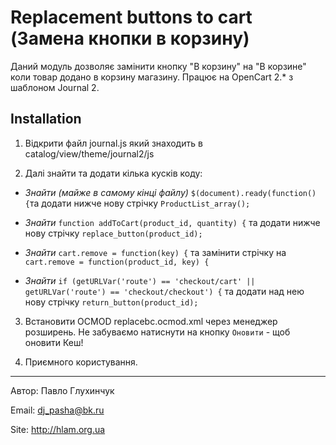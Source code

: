 Replacement buttons to cart (Замена кнопки в корзину)
=============

Даний модуль дозволяє замінити кнопку "В корзину" на "В корзине" коли товар додано в корзину магазину. Працює на OpenCart 2.* з шаблоном Journal 2.


Installation
-----------
1. Відкрити файл journal.js який знаходить в catalog/view/theme/journal2/js

2. Далі знайти та додати кілька кусків коду:

- *Знайти (майже в самому кінці файлу)*
`$(document).ready(function(){`та додати нижче нову стрічку `ProductList_array();`

- *Знайти* `function addToCart(product_id, quantity) {` та додати нижче нову стрічку `replace_button(product_id);`

- *Знайти* `cart.remove = function(key) {` та замінити стрічку на `cart.remove = function(product_id, key) {`

- *Знайти* `if (getURLVar('route') == 'checkout/cart' || getURLVar('route') == 'checkout/checkout') {` та додати над нею нову стрічку `return_button(product_id);`

3. Встановити OCMOD replacebc.ocmod.xml через менеджер розширень. Не забуваємо натиснути на кнопку `Оновити` - щоб оновити Кеш!

4. Приємного користування.



<!--
<file path="catalog/view/theme/journal2/js/journal.js">
	<operation>
	<search><![CDATA[$(document).ready(function(){]]></search>
	<add position="after"><![CDATA[
		ProductList_array();
	]]></add>
	</operation>
    
  	<operation>
	<search><![CDATA[function addToCart(product_id, quantity) {]]></search>
	<add position="after"><![CDATA[
		replace_button(product_id);
	]]></add>
	</operation>
    
    <operation>
	<search><![CDATA[cart.remove = function(key) {]]></search>
	<add position="replace"><![CDATA[
		cart.remove = function(product_id, key) {
	]]></add>
	</operation>
    
    <operation>
	<search><![CDATA[if (getURLVar('route') == 'checkout/cart' || getURLVar('route') == 'checkout/checkout') {]]></search>
	<add position="before"><![CDATA[
		return_button(product_id);
	]]></add>
	</operation>
</file>
-->

-------
Автор: Павло Глухинчук

Email: dj_pasha@bk.ru

Site: http://hlam.org.ua
